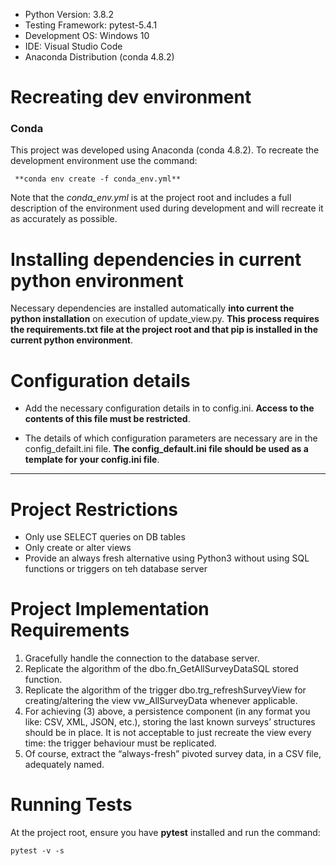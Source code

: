 - Python Version: 3.8.2
- Testing Framework: pytest-5.4.1
- Development OS: Windows 10
- IDE: Visual Studio Code
- Anaconda Distribution (conda 4.8.2)

# Recreating dev environment
### Conda

This project was developed using Anaconda (conda 4.8.2). To recreate the development environment use the command:
 
     **conda env create -f conda_env.yml**

Note that the *conda_env.yml* is at the project root and includes a full description of the environment used during development and will recreate it as accurately as possible.

# Installing dependencies in current python environment

Necessary dependencies are installed automatically **into current the python installation** on execution of update_view.py. **This process requires the requirements.txt file at the project root and that pip is installed in the current python environment**.


# Configuration details
- Add the necessary configuration details in to config.ini. **Access to the contents of this file must be restricted**.

- The details of which configuration parameters are necessary are in the config_defailt.ini file. **The config_default.ini file should be used as a template for your config.ini file**.


___

# Project Restrictions

- Only use SELECT queries on DB tables
- Only create or alter views
- Provide an always fresh alternative using Python3 without using SQL functions or triggers on teh database server

# Project Implementation Requirements

1. Gracefully handle the connection to the database server.
2. Replicate the algorithm of the dbo.fn_GetAllSurveyDataSQL stored function.
3. Replicate the algorithm of the trigger dbo.trg_refreshSurveyView for
creating/altering the view vw_AllSurveyData whenever applicable.
4. For achieving (3) above, a persistence component (in any format you like: CSV, XML,
JSON, etc.), storing the last known surveys’ structures should be in place. It is not
acceptable to just recreate the view every time: the trigger behaviour must be
replicated.
5. Of course, extract the “always-fresh” pivoted survey data, in a CSV file, adequately
named.


# Running Tests

At the project root, ensure you have **pytest** installed and run the command:

```
pytest -v -s
```

